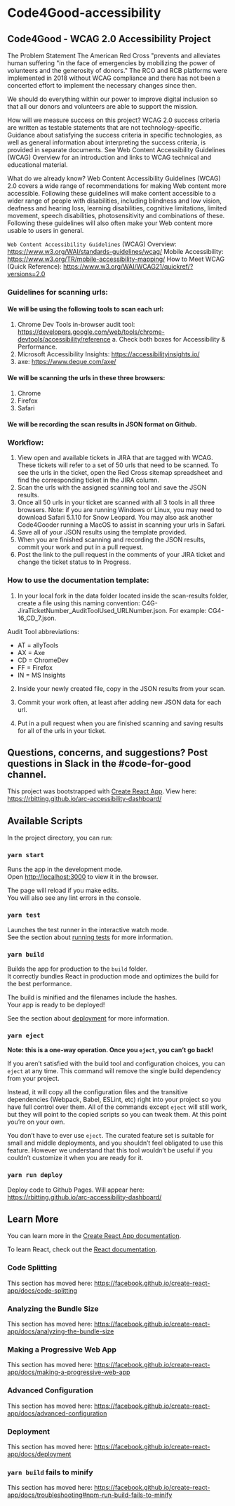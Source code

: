 # Code4Good-accessibility

## Code4Good - WCAG 2.0 Accessibility Project

The Problem Statement
The American Red Cross "prevents and alleviates human suffering "in the face of emergencies by mobilizing the power of volunteers and the generosity of donors." The RCO and RCB platforms were implemented in 2018 without WCAG compliance and there has not been a concerted effort to implement the necessary changes since then.

We should do everything within our power to improve digital inclusion so that all our donors and volunteers are able to support the mission.

How will we measure success on this project?
WCAG 2.0 success criteria are written as testable statements that are not technology-specific. Guidance about satisfying the success criteria in specific technologies, as well as general information about interpreting the success criteria, is provided in separate documents. See Web Content Accessibility Guidelines (WCAG) Overview for an introduction and links to WCAG technical and educational material.

What do we already know?
Web Content Accessibility Guidelines (WCAG) 2.0 covers a wide range of recommendations for making Web content more accessible. Following these guidelines will make content accessible to a wider range of people with disabilities, including blindness and low vision, deafness and hearing loss, learning disabilities, cognitive limitations, limited movement, speech disabilities, photosensitivity and combinations of these. Following these guidelines will also often make your Web content more usable to users in general.

`Web Content Accessibility Guidelines` (WCAG) Overview: https://www.w3.org/WAI/standards-guidelines/wcag/
Mobile Accessibility: https://www.w3.org/TR/mobile-accessibility-mapping/
How to Meet WCAG (Quick Reference): https://www.w3.org/WAI/WCAG21/quickref/?versions=2.0

### Guidelines for scanning urls:
#### We will be using the following tools to scan each url:
1. Chrome Dev Tools in-browser audit tool: https://developers.google.com/web/tools/chrome-devtools/accessibility/reference
  a. Check both boxes for Accessibility & Performance.
2. Microsoft Accessibility Insights: https://accessibilityinsights.io/
3. axe: https://www.deque.com/axe/

#### We will be scanning the urls in these three browsers:
1. Chrome
2. Firefox
3. Safari

#### We will be recording the scan results in JSON format on Github.

### Workflow:
1. View open and available tickets in JIRA that are tagged with WCAG.  These tickets will refer to a set of 50 urls that need to be scanned.  To see the urls in the ticket, open the Red Cross sitemap spreadsheet and find the corresponding ticket in the JIRA column.
2. Scan the urls with the assigned scanning tool and save the JSON results.
3. Once all 50 urls in your ticket are scanned with all 3 tools in all three browsers. Note: if you are running Windows or Linux, you may need to download Safari 5.1.10 for Snow Leopard.  You may also ask another Code4Gooder running a MacOS to assist in scanning your urls in Safari.
4. Save all of your JSON results using the template provided.
5. When you are finished scanning and recording the JSON results, commit your work and put in a pull request.
6. Post the link to the pull request in the comments of your JIRA ticket and change the ticket status to In Progress.

### How to use the documentation template:
1. In your local fork in the data folder located inside the scan-results folder, create a file using this naming convention: C4G-JiraTicketNumber_AuditToolUsed_URLNumber.json. For example: CG4-16_CD_7.json.

Audit Tool abbreviations:
  - AT = allyTools
  - AX = Axe
  - CD = ChromeDev
  - FF = Firefox
  - IN = MS Insights

2. Inside your newly created file, copy in the JSON results from your scan.

3. Commit your work often, at least after adding new JSON data for each url.

4. Put in a pull request when you are finished scanning and saving results for all of the urls in your ticket.

## Questions, concerns, and suggestions?  Post questions in Slack in the #code-for-good channel.


This project was bootstrapped with [Create React App](https://github.com/facebook/create-react-app).
View here: https://rbitting.github.io/arc-accessibility-dashboard/

## Available Scripts

In the project directory, you can run:

### `yarn start`

Runs the app in the development mode.<br />
Open [http://localhost:3000](http://localhost:3000) to view it in the browser.

The page will reload if you make edits.<br />
You will also see any lint errors in the console.

### `yarn test`

Launches the test runner in the interactive watch mode.<br />
See the section about [running tests](https://facebook.github.io/create-react-app/docs/running-tests) for more information.

### `yarn build`

Builds the app for production to the `build` folder.<br />
It correctly bundles React in production mode and optimizes the build for the best performance.

The build is minified and the filenames include the hashes.<br />
Your app is ready to be deployed!

See the section about [deployment](https://facebook.github.io/create-react-app/docs/deployment) for more information.

### `yarn eject`

**Note: this is a one-way operation. Once you `eject`, you can’t go back!**

If you aren’t satisfied with the build tool and configuration choices, you can `eject` at any time. This command will remove the single build dependency from your project.

Instead, it will copy all the configuration files and the transitive dependencies (Webpack, Babel, ESLint, etc) right into your project so you have full control over them. All of the commands except `eject` will still work, but they will point to the copied scripts so you can tweak them. At this point you’re on your own.

You don’t have to ever use `eject`. The curated feature set is suitable for small and middle deployments, and you shouldn’t feel obligated to use this feature. However we understand that this tool wouldn’t be useful if you couldn’t customize it when you are ready for it.

### `yarn run deploy`

Deploy code to Github Pages. Will appear here: https://rbitting.github.io/arc-accessibility-dashboard/

## Learn More

You can learn more in the [Create React App documentation](https://facebook.github.io/create-react-app/docs/getting-started).

To learn React, check out the [React documentation](https://reactjs.org/).

### Code Splitting

This section has moved here: https://facebook.github.io/create-react-app/docs/code-splitting

### Analyzing the Bundle Size

This section has moved here: https://facebook.github.io/create-react-app/docs/analyzing-the-bundle-size

### Making a Progressive Web App

This section has moved here: https://facebook.github.io/create-react-app/docs/making-a-progressive-web-app

### Advanced Configuration

This section has moved here: https://facebook.github.io/create-react-app/docs/advanced-configuration

### Deployment

This section has moved here: https://facebook.github.io/create-react-app/docs/deployment

### `yarn build` fails to minify

This section has moved here: https://facebook.github.io/create-react-app/docs/troubleshooting#npm-run-build-fails-to-minify
